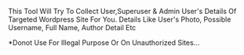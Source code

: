 This Tool Will Try To Collect User,Superuser & Admin User's Details Of Targeted Wordpress Site For You. Details Like User's Photo, Possible Username, Full Name, Author Detail Etc

*Donot Use For Illegal Purpose Or On Unauthorized Sites...
